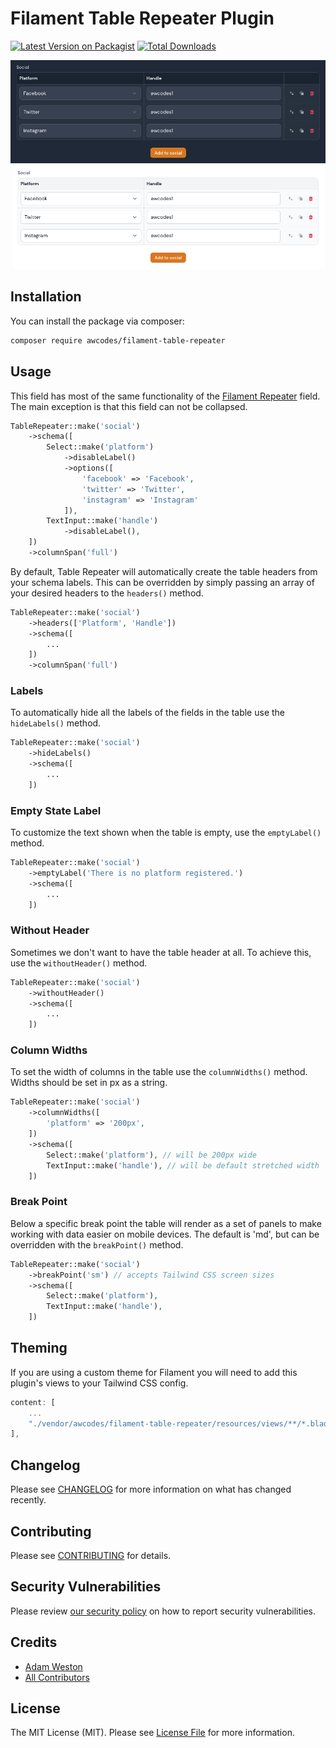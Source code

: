 # Filament Table Repeater Plugin

[![Latest Version on Packagist](https://img.shields.io/packagist/v/awcodes/filament-table-repeater.svg?style=flat-square)](https://packagist.org/packages/awcodes/filament-table-repeater)
[![Total Downloads](https://img.shields.io/packagist/dt/awcodes/filament-table-repeater.svg?style=flat-square)](https://packagist.org/packages/awcodes/filament-table-repeater)

![screenshot in dark mode](./images/dark-mode.jpg)
![screenshot in light mode](./images/light-mode.jpg)

## Installation

You can install the package via composer:

```bash
composer require awcodes/filament-table-repeater
```

## Usage

This field has most of the same functionality of the [Filament Repeater](https://filamentphp.com/docs/2.x/forms/fields#repeater) field. The main exception is that this field can not be collapsed.

```php
TableRepeater::make('social')
    ->schema([
        Select::make('platform')
            ->disableLabel()
            ->options([
                'facebook' => 'Facebook',
                'twitter' => 'Twitter',
                'instagram' => 'Instagram'
            ]),
        TextInput::make('handle')
            ->disableLabel(),
    ])
    ->columnSpan('full')
```

By default, Table Repeater will automatically create the table headers from your schema labels. This can be overridden by simply passing an array of your desired headers to the `headers()` method.

```php
TableRepeater::make('social')
    ->headers(['Platform', 'Handle'])
    ->schema([
        ...
    ])
    ->columnSpan('full')
```

### Labels

To automatically hide all the labels of the fields in the table use the `hideLabels()` method.

```php
TableRepeater::make('social')
    ->hideLabels()
    ->schema([
        ...
    ])
```

### Empty State Label

To customize the text shown when the table is empty, use the `emptyLabel()` method.

```php
TableRepeater::make('social')
    ->emptyLabel('There is no platform registered.')
    ->schema([
        ...
    ])
```

### Without Header

Sometimes we don't want to have the table header at all. To achieve this, use the `withoutHeader()` method.

```php
TableRepeater::make('social')
    ->withoutHeader()
    ->schema([
        ...
    ])
```

### Column Widths

To set the width of columns in the table use the `columnWidths()` method. 
Widths should be set in px as a string. 

```php
TableRepeater::make('social')
    ->columnWidths([
        'platform' => '200px',
    ])
    ->schema([
        Select::make('platform'), // will be 200px wide
        TextInput::make('handle'), // will be default stretched width
    ])
```

### Break Point

Below a specific break point the table will render as a set of panels to 
make working with data easier on mobile devices. The default is 'md', but 
can be overridden with the `breakPoint()` method.

```php
TableRepeater::make('social')
    ->breakPoint('sm') // accepts Tailwind CSS screen sizes
    ->schema([
        Select::make('platform'),
        TextInput::make('handle'),
    ])
```

## Theming

If you are using a custom theme for Filament you will need to add this plugin's views to your Tailwind CSS config.

```js
content: [
    ...
    "./vendor/awcodes/filament-table-repeater/resources/views/**/*.blade.php",
],
```

## Changelog

Please see [CHANGELOG](CHANGELOG.md) for more information on what has changed recently.

## Contributing

Please see [CONTRIBUTING](.github/CONTRIBUTING.md) for details.

## Security Vulnerabilities

Please review [our security policy](../../security/policy) on how to report security vulnerabilities.

## Credits

- [Adam Weston](https://github.com/awcodes)
- [All Contributors](../../contributors)

## License

The MIT License (MIT). Please see [License File](LICENSE.md) for more information.
